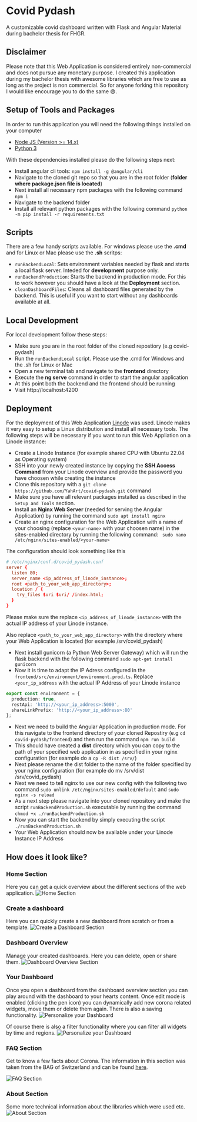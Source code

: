 # Covid Pydash
A customizable covid dashboard written with Flask and Angular Material during bachelor thesis for FHGR.

## Disclaimer
Please note that this Web Application is considered entirely non-commercial and does not pursue any monetary purpose. I created this application during my bachelor thesis with awesome libraries which are free to use as long as the project is non commercial. So for anyone forking this repository I would like encourage you to do the same :smile:. 

## Setup of Tools and Packages
In order to run this application you will need the following things installed on your computer
* [Node JS (Version >= 14.x)](https://nodejs.org/en/)
* [Python 3](https://www.python.org/)

With these dependencies installed please do the following steps next:
* Install angular cli tools: `npm install -g @angular/cli`
* Navigate to the cloned git repo so that you are in the root folder (**folder where package.json file is located**)
* Next install all necessary npm packages with the following command `npm i`
* Navigate to the backend folder
* Install all relevant python packages with the following command `python -m pip install -r requirements.txt`

## Scripts
There are a few handy scripts available. For windows please use the **.cmd** and for Linux or Mac please use the **.sh** scritps:
* `runBackendLocal`: Sets environment variables needed by flask and starts a local flask server. Inteded for **development** purpose only.
* `runBackendProduction`: Starts the backend in production mode. For this to work however you should have a look  at the **Deployment** section.
* `cleanDashboardFiles`: Cleans all dashboard files generated by the backend. This is useful if you want to start without any dashboards available at all.

## Local Development
For local development follow these steps:
* Make sure you are in the root folder of the cloned repostiory (e.g covid-pydash)
* Run the `runBackendLocal` script. Please use the .cmd for Windows and the .sh for Linux or Mac
* Open a new terminal tab and navigate to the **frontend** directory
* Execute the **ng serve** command in order to start the angular application
* At this point both the backend and the frontend should be running
* Visit http://localhost:4200 


## Deployment
For the deployment of this Web Application [Linode](https://www.linode.com/) was used. Linode makes it very easy to setup a Linux distribution and install all necessary tools. The following steps will be necessary if you want to run this Web Appliation on a Linode instance:
* Create a Linode Instance (for example shared CPU with Ubuntu 22.04 as Operating system)
* SSH into your newly created instance by copying the **SSH Access Command** from your Linode overview and provide the password you have choosen while creating the instance
* Clone this repository with a `git clone https://github.com/YahArt/covid-pydash.git` command
* Make sure you have all relevant packages installed as described in the `Setup and Tools` section.
* Install an **Nginx Web Server** (needed for serving the Angular Application) by running the command `sudo apt install nginx`
* Create an nginx configuration for the Web Application with a name of your choosing (replace `<your-name>` with your choosen name) in the sites-enabled directory by running the following command:  ` sudo nano /etc/nginx/sites-enabled/<your-name>`

The configuration should look something like this

```conf
# /etc/nginx/conf.d/covid_pydash.conf
server {
  listen 80;
  server_name <ip_address_of_linode_instance>;
  root <path_to_your_web_app_directory>;
  location / {
    try_files $uri $uri/ /index.html;
  }
}
```


Please make sure the replace `<ip_address_of_linode_instance>` with the actual IP address of your Linode instance.

Also replace `<path_to_your_web_app_directory>` with the directory where your Web Application is located (for example /srv/covid_pydash)

* Next install gunicorn (a Python Web Server Gateway) which will run the flask backend with the following command `sudo apt-get install gunicorn`
* Now it is time to adapt the IP Adress configured in the `frontend/src/environment/environment.prod.ts`. Replace `<your_ip_address` with the actual IP Address of your Linode instance

```ts
export const environment = {
  production: true,
  restApi: 'http://<your_ip_address>:5000',
  shareLinkPrefix: 'http://<your_ip_address>:80'
};
```
* Next we need to build the Angular Application in production mode. For this navigate to the frontend directory of your cloned Repostiry (e.g `cd covid-pydash/frontend`) and then run the command `npm run build`
* This should have created a **dist** directory which you can copy to the path of your specified web application in as specified in your nginx configuration (for example do a `cp -R dist /srv/`)
* Next please rename the dist folder to the name of the folder specified by your nginx configuration (for example do mv /srv/dist /srv/covid_pydash)
* Next we need to tell nginx to use our new config with the following two command `sudo unlink /etc/nginx/sites-enabled/default` and `sudo nginx -s reload`
* As a next step please navigate into your cloned repository and make the script `runBackendProduction.sh` executable by running the command `chmod +x ./runBackendProduction.sh`
* Now you can start the backend by simply executing the script `./runBackendProduction.sh`
* Your Web Application should now be available under your Linode Instance IP Address

## How does it look like?

### Home Section
Here you can get a quick overview about the different sections of the web application.
![Home Section](/documentation/images/home_section.png)

### Create a dashboard
Here you can quickly create a new dashboard from scratch or from a template.
![Create a Dashboard Section](/documentation/images/create_a_dashboard_section.png)

### Dashboard Overview
Manage your created dashboards. Here you can delete, open or share them.
![Dashboard Overview Section](/documentation/images/dashboard_overview_section.png)

### Your Dashboard
Once you open a dashboard from the dashboard overview section you can play around with the dashboard to your hearts content. Once edit mode is enabled (clicking the pen icon) you can dynamically add new corona related widgets, move them or delete them again. There is also a saving functionality.
![Personalize your Dashboard](/documentation/images/personalize_your_dashboard.png)

Of course there is also a filter functionality where you can filter all widgets by time and regions.
![Personalize your Dashboard](/documentation/images/personalize_your_dashboard_filtering.png)

### FAQ Section
Get to know a few facts about Corona. The information in this section was taken from the BAG of Switzerland and can be found [here](https://www.bag.admin.ch/bag/en/home/krankheiten/ausbrueche-epidemien-pandemien/aktuelle-ausbrueche-epidemien/novel-cov/haeufig-gestellte-fragen.html).

![FAQ Section](/documentation/images/faq_section.png)

### About Section
Some more technical information about the libraries which were used etc.
![About Section](/documentation/images/about_section.png)